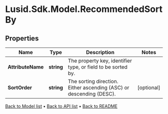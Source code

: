 # Lusid.Sdk.Model.RecommendedSortBy

## Properties

Name | Type | Description | Notes
------------ | ------------- | ------------- | -------------
**AttributeName** | **string** | The property key, identifier type, or field to be sorted by. | 
**SortOrder** | **string** | The sorting direction. Either ascending (ASC) or descending (DESC). | [optional] 

[Back to Model list](../README.md#documentation-for-models) &#8226; [Back to API list](../README.md#documentation-for-api-endpoints) &#8226; [Back to README](../README.md)

